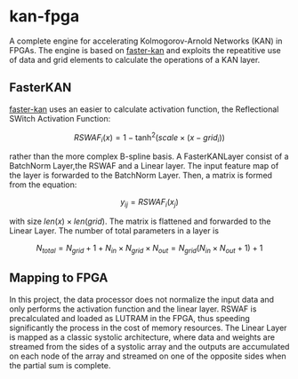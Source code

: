 # kan-fpga

A complete engine for accelerating Kolmogorov-Arnold Networks (KAN) in FPGAs. The engine is based on [faster-kan](https://github.com/AthanasiosDelis/faster-kan) and exploits the repeatitive use of data and grid elements to calculate the operations of a KAN layer. 

## FasterKAN
[faster-kan](https://github.com/AthanasiosDelis/faster-kan) uses an easier to calculate activation function, the Reflectional SWitch Activation Function:  

$$RSWAF_i(x) = 1 - \tanh^2\left(scale\times(x-grid_i)\right)$$

rather than the more complex B-spline basis. A FasterKANLayer consist of a BatchNorm Layer,the RSWAF and a Linear layer. The input feature map of the layer is forwarded to the BatchNorm Layer. Then, a matrix is formed from the equation:

$$ y_{ij} = RSWAF_i(x_j) $$

with size $len(x) \times len(grid)$. The matrix is flattened and forwarded to the Linear Layer. The number of total parameters in a layer is

$$ N_{total} = N_{grid} + 1 + N_{in} \times N_{grid} \times N_{out} = N_{grid} (N_{in}\times N_{out}+1) +1 $$


## Mapping to FPGA
In this project, the data processor does not normalize the input data and only performs the activation function and the linear layer.
RSWAF is precalculated and loaded as LUTRAM in the FPGA, thus speeding significantly the process in the cost of memory resources.
The Linear Layer is mapped as a classic systolic architecture, where data and weights are streamed from the sides of a systolic array and the outputs are accumulated on each node of the array and streamed on one of the opposite sides when the partial sum is complete.
